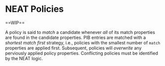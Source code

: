 # NEAT Policies

==WIP==

A policy is said to *match* a candidate whenever *all* of its match properties are found in the candidate properties. PIB entries are matched with a *shortest match first* strategy, i.e., policies with the smallest number of `match` properties are applied first. Subsequent, policies will *overwrite* any perviously applied policy properties. Conflicting policies must be identified by the NEAT logic.
